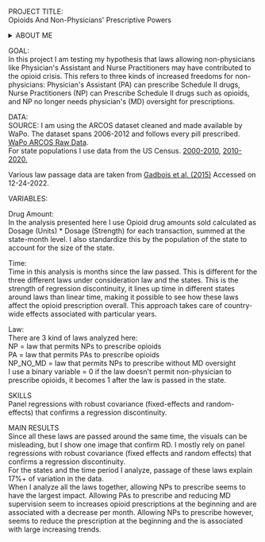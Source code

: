 PROJECT TITLE:<br>
Opioids And Non-Physicians' Prescriptive Powers

<details>
<summary>ABOUT ME</summary>
I am Arsh Singh, my PhD is in Applied Microeconomics, and I am interested in applied data science.
</details>

GOAL:<br>
In this project I am testing my hypothesis that laws allowing non-physicians like Physician's Assistant and Nurse Practitioners may have contributed to the opioid crisis. This refers to three kinds of increased freedoms for non-physicians:  Physician's Assistant (PA) can prescribe Schedule II drugs, Nurse Practitioners (NP) can Prescribe Schedule II drugs such as opioids, and NP no longer needs physician's (MD) oversight for prescriptions.<br>


DATA:<br>
SOURCE: I am using the ARCOS dataset cleaned and made available by WaPo. The dataset spans 2006-2012 and follows every pill prescribed. <a href="https://wpinvestigative.github.io/arcos/#download-the-raw-data">WaPo ARCOS Raw Data</a>.<br>
<tab> For state populations I use data from the US Census. <a href="https://www2.census.gov/programs-surveys/popest/datasets/2000-2010/intercensal/county/co-est00int-tot.csv">2000-2010</a>, <a href="https://www2.census.gov/programs-surveys/popest/datasets/2010-2020/state/totals/nst-est2020.csv">2010-2020.</a><br>

Various law passage data are taken from <a href=https://www.ncbi.nlm.nih.gov/pmc/articles/PMC4730953/>Gadbois et al. (2015)</a> Accessed on 12-24-2022.<br> 


VARIABLES:<br>

Drug Amount: <br>
In the analysis presented here I use Opioid drug amounts sold calculated as Dosage (Units) * Dosage (Strength) for each transaction, summed at the state-month level. I also standardize this by the population of the state to account for the size of the state. <br>

Time: <br>
Time in this analysis is months since the law passed. This is different for the three different laws under consideration law and the states. This is the strength of regression discontinuity, it lines up time in different states around laws than linear time, making it possible to see how these laws affect the opioid prescription overall. This approach takes care of country-wide effects associated with particular years.<br>

Law: <br>
There are 3 kind of laws analyzed here: <br>
NP = law that permits NPs to prescribe opioids <br>
PA = law that permits PAs to prescribe opioids <br>
NP_NO_MD = law that permits NPs to prescribe without MD oversight <br>
I use a binary variable = 0 if the law doesn't permit non-physician to prescribe opioids, it becomes 1 after the law is passed in the state.

SKILLS<br>
Panel regressions with robust covariance  (fixed-effects and random-effects) that confirms a regression discontinuity. 

MAIN RESULTS<br>
Since all these laws are passed around the same time, the visuals can be misleading, but I show one image that confirm RD. I mostly rely on panel regressions with robust covariance  (fixed effects and random effects) that confirms a regression discontinuity. <br>
For the states and the time period I analyze, passage of these laws explain 17%+ of variation in the data. <br>
When I analyze all the laws together, allowing NPs to prescribe seems to have the largest impact. Allowing PAs to prescribe and reducing MD supervision seem to increases opioid prescriptions at the beginning and are associated with a decrease per month. Allowing NPs to prescribe however, seems to reduce the prescription at the beginning and the is associated with large increasing trends.<br>
